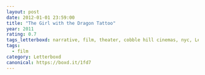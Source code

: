 ```yaml
---
layout: post 
date: 2012-01-01 23:59:00
title: "The Girl with the Dragon Tattoo"
year: 2011
rating: 0.7
tags_letterboxd: narrative, film, theater, cobble hill cinemas, nyc, Leah
tags:
  - film
category: Letterboxd
canonical: https://boxd.it/1fd7
---
```

